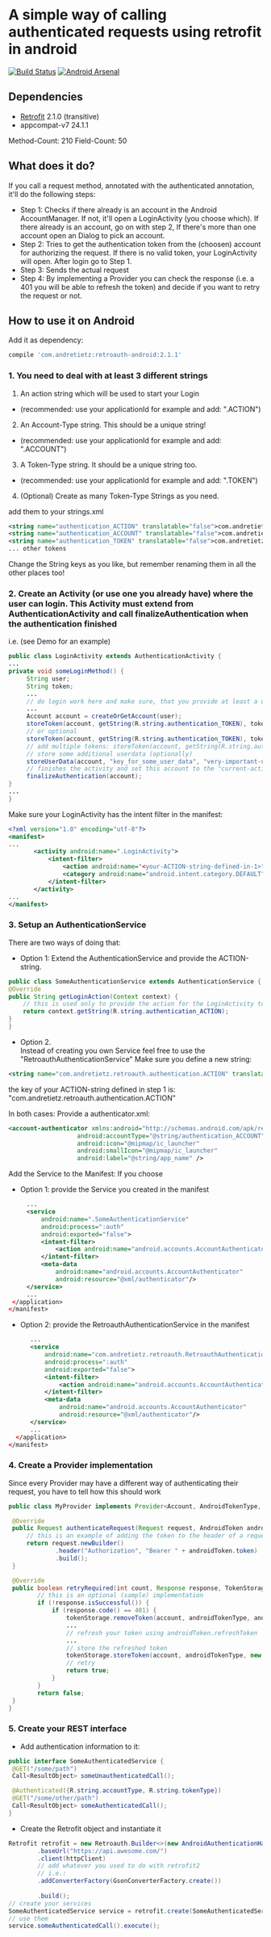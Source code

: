 # A simple way of calling authenticated requests using retrofit in android
[![Build Status](https://www.bitrise.io/app/d4189e3709bdf16d.svg?token=KpeuDTgCOEWgfL4RoZaVLQ&branch=master)](https://www.bitrise.io/app/d4189e3709bdf16d)
[![Android Arsenal](https://img.shields.io/badge/Android%20Arsenal-retroauth-brightgreen.svg?style=flat)](http://android-arsenal.com/details/1/2195)
## Dependencies
* [Retrofit](https://github.com/square/retrofit) 2.1.0 (transitive)
* appcompat-v7 24.1.1

Method-Count: 210
Field-Count:  50

## What does it do?
If you call a request method, annotated with the authenticated annotation, it'll do the following steps:
* Step 1: Checks if there already is an account in the Android AccountManager. If not, it'll open a LoginActivity (you choose which). If there already is an account, go on with step 2, If there's more than one account open an Dialog to pick an account.
* Step 2: Tries to get the authentication token from the (choosen) account for authorizing the request. If there is no valid token, your LoginActivity will open. After login go to Step 1.
* Step 3: Sends the actual request
* Step 4: By implementing a Provider you can check the response (i.e. a 401 you will be able to refresh the token) and decide if you want to retry the request or not.

## How to use it on Android

Add it as dependency:
```groovy
compile 'com.andretietz:retroauth-android:2.1.1'
```


### 1. You need to deal with at least 3 different strings
1. An action string which will be used to start your Login 
 * (recommended: use your applicationId for example and add: ".ACTION")
2. An Account-Type string. This should be a unique string! 
 * (recommended: use your applicationId for example and add: ".ACCOUNT")
3. A Token-Type string. It should be a unique string too. 
 * (recommended: use your applicationId for example and add: ".TOKEN")
4. (Optional) Create as many Token-Type Strings as you need.

add them to your strings.xml

```xml
<string name="authentication_ACTION" translatable="false">com.andretietz.retroauth.demo.ACTION</string>
<string name="authentication_ACCOUNT" translatable="false">com.andretietz.retroauth.demo.ACCOUNT</string>
<string name="authentication_TOKEN" translatable="false">com.andretietz.retroauth.demo.TOKEN</string>
... other tokens
```

Change the String keys as you like, but remember renaming them in all the other places too!

 
### 2. Create an Activity (or use one you already have) where the user can login. This Activity must extend from AuthenticationActivity and call finalizeAuthentication when the authentication finished
 i.e. (see Demo for an example)
 
```java
public class LoginActivity extends AuthenticationActivity {
...
private void someLoginMethod() {
     String user;
     String token;
     ... 
     // do login work here and make sure, that you provide at least a user and a token String
     ...
     Account account = createOrGetAccount(user);
     storeToken(account, getString(R.string.authentication_TOKEN), token);
     // or optional
     storeToken(account, getString(R.string.authentication_TOKEN), token, refreshToken);
     // add multiple tokens: storeToken(account, getString(R.string.authentication_TOKEN_X), token2);
     // store some additional userdata (optionally)
     storeUserData(account, "key_for_some_user_data", "very-important-userdata");
     // finishes the activity and set this account to the "current-active" one
     finalizeAuthentication(account);
}
...
}
```
 Make sure your LoginActivity has the intent filter in the manifest:
 ```xml
 <?xml version="1.0" encoding="utf-8"?>
 <manifest>
 ...
        <activity android:name=".LoginActivity">
            <intent-filter>
                <action android:name="<your-ACTION-string-defined-in-1>"/>
                <category android:name="android.intent.category.DEFAULT"/>
            </intent-filter>
        </activity>
 ...
 </manifest>
 ```
### 3. Setup an AuthenticationService
There are two ways of doing that:
 
* Option 1:
Extend the AuthenticationService and provide the ACTION-string.
 
```java
public class SomeAuthenticationService extends AuthenticationService {
@Override
public String getLoginAction(Context context) {
    // this is used only to provide the action for the LoginActivity to open
    return context.getString(R.string.authentication_ACTION);
}
}
```
* Option 2.  
Instead of creating you own Service feel free to use the "RetroauthAuthenticationService"
Make sure you define a new string:
```xml
<string name="com.andretietz.retroauth.authentication.ACTION" translatable="false">@string/authentication_ACTION</string>
```
the key of your ACTION-string defined in step 1 is: "com.andretietz.retroauth.authentication.ACTION"
 
In both cases:
Provide a authenticator.xml:
```xml
<account-authenticator xmlns:android="http://schemas.android.com/apk/res/android"
                   android:accountType="@string/authentication_ACCOUNT"
                   android:icon="@mipmap/ic_launcher"
                   android:smallIcon="@mipmap/ic_launcher"
                   android:label="@string/app_name" />
```
 
Add the Service to the Manifest:
If you choose

* Option 1: provide the Service you created in the manifest
```xml
     ...
     <service
         android:name=".SomeAuthenticationService"
         android:process=":auth"
         android:exported="false">
         <intent-filter>
             <action android:name="android.accounts.AccountAuthenticator"/>
         </intent-filter>
         <meta-data
             android:name="android.accounts.AccountAuthenticator"
             android:resource="@xml/authenticator"/>
     </service>
     ...
 </application>
</manifest>
```
* Option 2: provide the RetroauthAuthenticationService in the manifest
```xml
      ...
      <service
          android:name="com.andretietz.retroauth.RetroauthAuthenticationService"
          android:process=":auth"
          android:exported="false">
          <intent-filter>
              <action android:name="android.accounts.AccountAuthenticator"/>
          </intent-filter>
          <meta-data
              android:name="android.accounts.AccountAuthenticator"
              android:resource="@xml/authenticator"/>
      </service>
      ...
  </application>
</manifest>
```
### 4. Create a Provider implementation
Since every Provider may have a different way of authenticating their request, you have to tell how this should work
 
```java
public class MyProvider implements Provider<Account, AndroidTokenType, AndroidToken> {

 @Override
 public Request authenticateRequest(Request request, AndroidToken androidToken) {
     // this is an example of adding the token to the header of a request 
     return request.newBuilder()
             .header("Authorization", "Bearer " + androidToken.token)
             .build();
 }

 @Override
 public boolean retryRequired(int count, Response response, TokenStorage<Account, AndroidTokenType, AndroidToken> tokenStorage, Account account, AndroidTokenType androidTokenType, AndroidToken androidToken) {
        // this is an optional (sample) implementation
        if (!response.isSuccessful()) {
            if (response.code() == 401) {
                tokenStorage.removeToken(account, androidTokenType, androidToken);
                ...
                // refresh your token using androidToken.refreshToken
                ...
                // store the refreshed token
                tokenStorage.storeToken(account, androidTokenType, new AndroidToken(newAccessToken, newRefreshToken));
                // retry
                return true;
            }
        }
        return false;
 }
}
```
 
### 5. Create your REST interface
 * Add authentication information to it:
 
```java
public interface SomeAuthenticatedService {
 @GET("/some/path")
 Call<ResultObject> someUnauthenticatedCall();

 @Authenticated({R.string.accountType, R.string.tokenType})
 @GET("/some/other/path")
 Call<ResultObject> someAuthenticatedCall();
}
```
 
 * Create the Retrofit object and instantiate it
```java
Retrofit retrofit = new Retroauth.Builder<>(new AndroidAuthenticationHandler(new MyProvider()))
        .baseUrl("https://api.awesome.com/")
        .client(httpClient)
        // add whatever you used to do with retrofit2
        // i.e.:
        .addConverterFactory(GsonConverterFactory.create())
        
        .build();
// create your services
SomeAuthenticatedService service = retrofit.create(SomeAuthenticatedService.class);
// use them
service.someAuthenticatedCall().execute();
```

